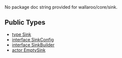 No package doc string provided for wallaroo/core/sink.

## Public Types

* [type Sink](wallaroo-core-sink-Sink.md)
* [interface SinkConfig](wallaroo-core-sink-SinkConfig.md)
* [interface SinkBuilder](wallaroo-core-sink-SinkBuilder.md)
* [actor EmptySink](wallaroo-core-sink-EmptySink.md)
